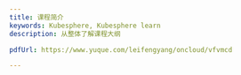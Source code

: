 ```yaml
---
title: 课程简介
keywords: Kubesphere, Kubesphere learn
description: 从整体了解课程大纲

pdfUrl: https://www.yuque.com/leifengyang/oncloud/vfvmcd

---
```


